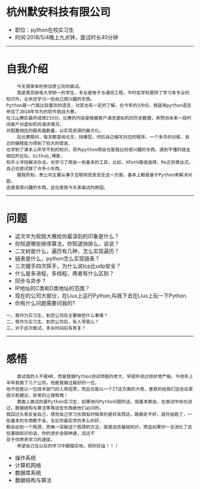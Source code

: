 # 杭州默安科技有限公司
* 职位：python在校实习生
* 时间:2018/5/4晚上九点钟，面试时长40分钟

***
# 自我介绍
```
    今天很荣幸的参加贵公司的面试。
    我是南京邮电大学研一的学生，专业是电子与通信工程，平时在学校里除了学习本专业的知识外，业余还学习一些自己感兴趣的东西。
Python是一门我比较喜欢的语言，对其也有一定的了解，在今年的3月份，我就用python语言参加了2018年华为的软件挑战大赛，
在江山赛区最终成绩233分。比赛的内容是根据客户请求虚拟机的历史数据，来预测未来一段时间客户对虚拟机的请求情况，
并配置相应的服务器数量，以实现资源的最大化。
    在比赛期间，每天都查阅论文，找模型，然后自己编写对应的程序。一个多月的训练，自己的编程能力得到了较大的提高，
也学到了课本上所学不到的知识。另外python爬虫也是我比较感兴趣的东西，遇到不懂的就去相应的论坛，Github,博客，
知乎上寻找解决办法，也学习了爬虫一些基本的工具，比如，XPath路径选择，Re正则表达式。自己也尝试做了许多小东西。
    据我所知，贵公司主要从事于互联网信息安全这一方面，基本上都是基于Python来解决问题，
这是我感兴趣的东西，这也是我今天来面试的原因。
```

***
# 问题
* 这次华为软挑大赛给你最深刻的印象是什么？
* 你知道哪些排序算法，你知道快排么，说说？
* 二叉树是什么，遍历有几种，怎么实现遍历？
* 链表是什么，python怎么实现链表？
* 三次握手四次挥手，为什么说tcp比udp安全？
* 什么是多进程，多线程，两者有什么区别？
* 同步与异步？
* IP地址的C类和D类地址的范围？
* 现在的公司大部分，在Liux上运行Python,叫我下去在Liux上玩一下Python.
* 你有什么问题需要问我的?
```
一，我作为实习生，到您公司后主要做些什么事情？
二，我作为实习生，到您公司后，有人带我么？
三，对于这次面试，多长时间后有答复？
```

***
# 感悟
```
    面试我的人不是HR，而是我做Python测试师姐的老大，早就听说过他非常严格，今他年上半年我面了几个公司，他是我面过最好的一位，
他不但是以一位技术部门的人来招贤，而且也是以一个IT这方面的大佬，善意的给我们这些后辈提示和建议，非常的让我惭愧！
    表面上面试的是Python实习生，如果他问Pytho问题的话，我基本都会，在面试中他也说过，数据结构与算法等等这些东西是他们必问的。
我回过头来反省自己，感觉自己学习东西有时候真的是好高骛远，路都走不好，就开始跑了，一些基本的东西都不会，无论你最后学的多么的好，
都会达到一个瓶颈，而唯一突破这个瓶颈的方法，就是这些基础知识，而且如果你一旦消化了这些基础知识的话，你的进步会很神速，远远不
亚于你原来学习的速度。
    希望自己在以后的学习中脚踏实地，祝你好运！！！
```
* 操作系统
* 计算机网络
* 数据库系统
* 数据结构与算法
